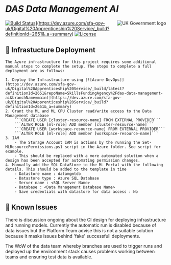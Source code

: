 # _DAS Data Management AI_

<img src="https://avatars.githubusercontent.com/u/9841374?s=200&v=4" align="right" alt="UK Government logo">

[![Build Status](https://dev.azure.com/sfa-gov-uk/Digital%20Apprenticeship%20Service/_apis/build/status/das-data-management-ai?repoName=SkillsFundingAgency%2Fdas-data-management-ai&branchName=main)](https://dev.azure.com/sfa-gov-uk/Digital%20Apprenticeship%20Service/_build/latest?definitionId=2651&repoName=SkillsFundingAgency%2Fdas-data-management-ai&branchName=main)](https://dev.azure.com/sfa-gov-uk/Digital%20Apprenticeship%20Service/_build?definitionId=2651&_a=summary)
[![License](https://img.shields.io/badge/license-MIT-lightgrey.svg?longCache=true&style=flat-square)](https://en.wikipedia.org/wiki/MIT_License)


## 🚀 Infrastucture Deployment 

```
The Azure infrastructure for this project requires some additional manual steps to complete the setup. The steps to complete a full deployment are as follows:

1. Deploy the Infrastructure using [![Azure DevOps]](https://dev.azure.com/sfa-gov-uk/Digital%20Apprenticeship%20Service/_build/latest?definitionId=2651&repoName=SkillsFundingAgency%2Fdas-data-management-ai&branchName=main)](https://dev.azure.com/sfa-gov-uk/Digital%20Apprenticeship%20Service/_build?definitionId=2651&_a=summary)
2. Grant the ML and ML CPU Cluster read/write access to the Data Management database
    ```CREATE USER [cluster-resource-name] FROM EXTERNAL PROVIDER```
    ```ALTER ROLE [ml-role] ADD member [cluster-resource-name]```
    ```CREATE USER [workspace-resource-name] FROM EXTERNAL PROVIDER```
    ```ALTER ROLE [ml-role] ADD member [workspace-resource-name]```
3. IAM
    - The Storage Account IAM is actions by the running the Set-MLResourcePermissions.ps1 script in the Azure folder. See script for example.
    - This should be replaced with a more automated solution when a design has been accepted for automating permission changes.
4. Manually add the SQL DataStore to the ML Portal with the following details. This should be added to the template in time
    - Datastore name : datamgmtdb
    - Datastore type : Azure SQL Database
    - Server name : <SQL Server Name>
    - Database : <Data Management Database Name>
    - Save credentials with datastore for data access : No
```

## 🐛 Known Issues

There is discussion ongoing about the CI design for deploying infrastructure and running models. Currently the automatic run is disabled because of data issues but the Platform Team advise this is not a suitable solution because it masks issues behind 'fake' successfull deployments. 

The WoW of the data team whereby branches are used to trigger runs and deployed up the environment stack causes problems working between teams and ensuring test data is available. 

```